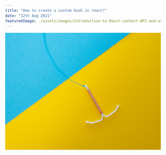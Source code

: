 ```yaml
---
title: "How to create a custom hook in react?"
date: "12th Aug 2021"
featuredImage: ./assets/images/Introduction-to-React-context-API-and-useContext-hook.jpg
---
```


![React custom hooks](./assets/images/Introduction-to-React-context-API-and-useContext-hook.jpg)
